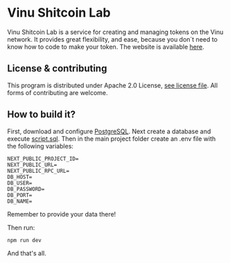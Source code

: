 # Vinu Shitcoin Lab
Vinu Shitcoin Lab is a service for creating and managing tokens on the Vinu network. It provides great flexibility,
and ease, because you don`t need to know how to code to make your token. The website is available [here](https://vinushitcoinlab.com/).


## License & contributing


This program is distributed under Apache 2.0 License, [see license file](LICENSE.md).
All forms of contributing are welcome.


## How to build it?


First, download and configure [PostgreSQL](https://www.postgresql.org/). Next create a database and execute
[script.sql](script.sql). Then in the main project folder create an .env file with the following variables:

```env
NEXT_PUBLIC_PROJECT_ID=
NEXT_PUBLIC_URL=
NEXT_PUBLIC_RPC_URL=
DB_HOST=
DB_USER=
DB_PASSWORD=
DB_PORT=
DB_NAME=
```

Remember to provide your data there!

Then run:

```bash
npm run dev
```

And that's all.